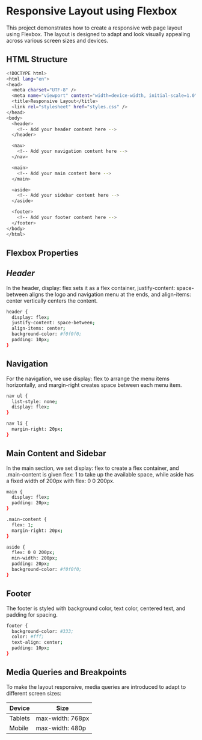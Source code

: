 # Responsive Layout using Flexbox

This project demonstrates how to create a responsive web page layout using Flexbox. 
The layout is designed to adapt and look visually appealing across various screen sizes and devices.
## HTML Structure
```sh
<!DOCTYPE html>
<html lang="en">
<head>
  <meta charset="UTF-8" />
  <meta name="viewport" content="width=device-width, initial-scale=1.0" />
  <title>Responsive Layout</title>
  <link rel="stylesheet" href="styles.css" />
</head>
<body>
  <header>
    <!-- Add your header content here -->
  </header>

  <nav>
    <!-- Add your navigation content here -->
  </nav>

  <main>
    <!-- Add your main content here -->
  </main>

  <aside>
    <!-- Add your sidebar content here -->
  </aside>

  <footer>
    <!-- Add your footer content here -->
  </footer>
</body>
</html>
```

## Flexbox Properties
## _Header_
In the header, display: flex sets it as a flex container, justify-content: space-between aligns the logo and navigation menu at the ends, 
and align-items: center vertically centers the content.
```sh
header {
  display: flex;
  justify-content: space-between;
  align-items: center;
  background-color: #f0f0f0;
  padding: 10px;
}
```

## Navigation
For the navigation, we use display: flex to arrange the menu items horizontally, and margin-right creates space between each menu item.
```sh
nav ul {
  list-style: none;
  display: flex;
}

nav li {
  margin-right: 20px;
}
```

## Main Content and Sidebar
In the main section, we set display: flex to create a flex container, and .main-content is given flex: 1 to take up the available space,
while aside has a fixed width of 200px with flex: 0 0 200px.
```sh
main {
  display: flex;
  padding: 20px;
}

.main-content {
  flex: 1;
  margin-right: 20px;
}

aside {
  flex: 0 0 200px;
  min-width: 200px;
  padding: 20px;
  background-color: #f0f0f0;
}
```

## Footer
The footer is styled with background color, text color, centered text, and padding for spacing.
```sh
footer {
  background-color: #333;
  color: #fff;
  text-align: center;
  padding: 10px;
}
```

## Media Queries and Breakpoints
To make the layout responsive, media queries are introduced to adapt to different screen sizes:

| Device | Size |
| ------ | ------ |
| Tablets | max-width: 768px |
| Mobile | max-width: 480p |